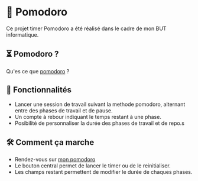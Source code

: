 # 🍅 Pomodoro
Ce projet timer Pomodoro a été réalisé dans le cadre de mon BUT informatique.
## ⏳ Pomodoro ?
Qu'es ce que [pomodoro](https://www.methode-pomodoro.fr/) ?
## 🌟 Fonctionnalités
- Lancer une session de travail suivant la methode pomodoro, alternant entre des phases de travail et de pause.
- Un compte à rebour indiquant le temps restant à une phase.
- Posibilité de personnaliser la durée des phases de travail et de repo.s
## 🛠️ Comment ça marche
- Rendez-vous sur [mon pomodoro](https://github.com/EliotPetrus/pomodoro)
- Le bouton central permet de lancer le timer ou de le reinitialiser.
- Les champs restant permettent de modifier le durée de chaques phases.